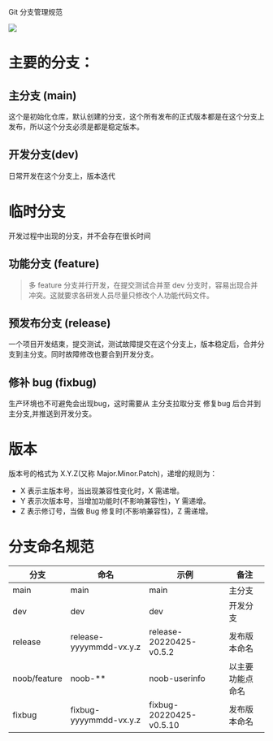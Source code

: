 Git 分支管理规范





 ![](https://cdn.jsdelivr.net/gh/vinloong/imgchr/notes/img/202204251541347.png)

# 主要的分支：

## 主分支 (main)

这个是初始化仓库，默认创建的分支，这个所有发布的正式版本都是在这个分支上发布，所以这个分支必须是都是稳定版本。

## 开发分支(dev)

日常开发在这个分支上，版本迭代

# 临时分支

开发过程中出现的分支，并不会存在很长时间

## 功能分支 (feature)

> 多 feature 分支并行开发，在提交测试合并至 dev 分支时，容易出现合并冲突。这就要求各研发人员尽量只修改个人功能代码文件。

## 预发布分支 (release)

一个项目开发结束，提交测试，测试故障提交在这个分支上，版本稳定后，合并分支到主分支。同时故障修改也要合到开发分支。

## 修补 bug (fixbug)

生产环境也不可避免会出现bug，这时需要从 主分支拉取分支 修复bug 后合并到主分支,并推送到开发分支。



# 版本

版本号的格式为 X.Y.Z(又称 Major.Minor.Patch)，递增的规则为：

- X 表示主版本号，当出现兼容性变化时，X 需递增。
- Y 表示次版本号，当增加功能时(不影响兼容性)，Y 需递增。
- Z 表示修订号，当做 Bug 修复时(不影响兼容性)，Z 需递增。



# 分支命名规范



| 分支         | 命名                    | 示例                    | 备注             |
| ------------ | ----------------------- | ----------------------- | ---------------- |
| main         | main                    | main                    | 主分支           |
| dev          | dev                     | dev                     | 开发分支         |
| release      | release-yyyymmdd-vx.y.z | release-20220425-v0.5.2 | 发布版本命名     |
| noob/feature | noob-**                 | noob-userinfo           | 以主要功能点命名 |
| fixbug       | fixbug-yyyymmdd-vx.y.z  | fixbug-20220425-v0.5.10 | 发布版本命名     |

